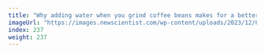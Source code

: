 ```yaml
---
title: "Why adding water when you grind coffee beans makes for a better brew"
imageUrl: "https://images.newscientist.com/wp-content/uploads/2023/12/06114043/SEI_183010524.jpg?width=788"
index: 237
weight: 237
---
```

